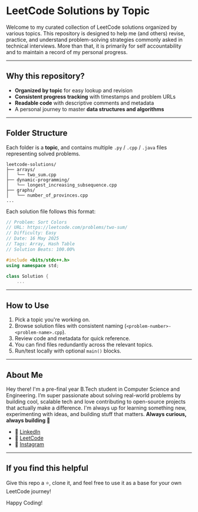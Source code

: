 # LeetCode Solutions by Topic

Welcome to my curated collection of LeetCode solutions organized by various topics. This repository is designed to help me (and others) revise, practice, and understand problem-solving strategies commonly asked in technical interviews. More than that, it is primarily for self accountability and to maintain a record of my personal progress.

---

## Why this repository?

- **Organized by topic** for easy lookup and revision  
- **Consistent progress tracking** with timestamps and problem URLs
- **Readable code** with descriptive comments and metadata  
- A personal journey to master **data structures and algorithms**

---

## Folder Structure

Each folder is a **topic**, and contains multiple `.py` / `.cpp` / `.java` files representing solved problems.

```
leetcode-solutions/
├── arrays/
│   └── two_sum.cpp
├── dynamic-programming/
│   └── longest_increasing_subsequence.cpp
├── graphs/
│   └── number_of_provinces.cpp
...
```

Each solution file follows this format:

```cpp
// Problem: Sort Colors
// URL: https://leetcode.com/problems/two-sum/
// Difficulty: Easy
// Date: 16 May 2025
// Tags: Array, Hash Table
// Solution Beats: 100.00%

#include <bits/stdc++.h>
using namespace std;

class Solution {
    ...
```

---


## How to Use

1. Pick a topic you're working on.  
2. Browse solution files with consistent naming (`<problem-number>-<problem-name>.cpp`).  
3. Review code and metadata for quick reference.  
4. You can find files redundantly across the relevant topics.
5. Run/test locally with optional `main()` blocks.

---


## About Me

Hey there! I'm a pre-final year B.Tech student in Computer Science and Engineering. I’m super passionate about solving real-world problems by building cool, scalable tech and love contributing to open-source projects that actually make a difference. I'm always up for learning something new, experimenting with ideas, and building stuff that matters. **Always curious, always building 🫡** 

- 🔗 [LinkedIn](https://www.linkedin.com/in/your-profile)
- 🧠 [LeetCode](https://leetcode.com/u/azrael2704/)
- 📱 [Instagram](https://www.instagram.com/_amartyaa_/)

---

## If you find this helpful

Give this repo a ⭐, clone it, and feel free to use it as a base for your own LeetCode journey!

Happy Coding!
